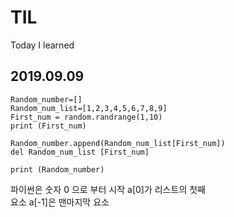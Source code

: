 # TIL
Today I learned

## 2019.09.09
```
Random_number=[]
Random_num_list=[1,2,3,4,5,6,7,8,9]
First_num = random.randrange(1,10)
print (First_num)

Random_number.append(Random_num_list[First_num])
del Random_num_list [First_num]

print (Random_number)
```
파이썬은 숫자 0 으로 부터 시작 a[0]가 리스트의 첫째  
요소 a[-1]은 맨마지막 요소
